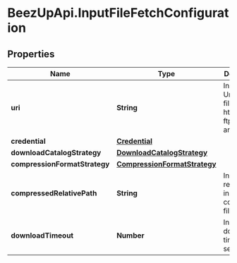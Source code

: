 # BeezUpApi.InputFileFetchConfiguration

## Properties
Name | Type | Description | Notes
------------ | ------------- | ------------- | -------------
**uri** | **String** | Indicate the Uri of the file. (http, https, ftp, ftps, sftp are allowed) | 
**credential** | [**Credential**](Credential.md) |  | [optional] 
**downloadCatalogStrategy** | [**DownloadCatalogStrategy**](DownloadCatalogStrategy.md) |  | 
**compressionFormatStrategy** | [**CompressionFormatStrategy**](CompressionFormatStrategy.md) |  | [optional] 
**compressedRelativePath** | **String** | Indicate the relative path in the compressed file | [optional] 
**downloadTimeout** | **Number** | Indicate the download time out in second | [optional] [default to 30]


